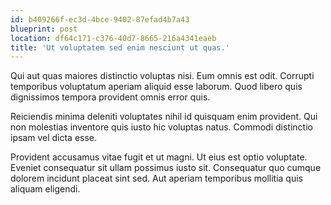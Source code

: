 ```yaml
---
id: b409266f-ec3d-4bce-9402-87efad4b7a43
blueprint: post
location: df64c171-c376-40d7-8665-216a4341eaeb
title: 'Ut voluptatem sed enim nesciunt ut quas.'
---
```

Qui aut quas maiores distinctio voluptas nisi. Eum omnis est odit. Corrupti temporibus voluptatum aperiam aliquid esse laborum. Quod libero quis dignissimos tempora provident omnis error quis.

Reiciendis minima deleniti voluptates nihil id quisquam enim provident. Qui non molestias inventore quis iusto hic voluptas natus. Commodi distinctio ipsam vel dicta esse.

Provident accusamus vitae fugit et ut magni. Ut eius est optio voluptate. Eveniet consequatur sit ullam possimus iusto sit. Consequatur quo cumque dolorem incidunt placeat sint sed. Aut aperiam temporibus mollitia quis aliquam eligendi.